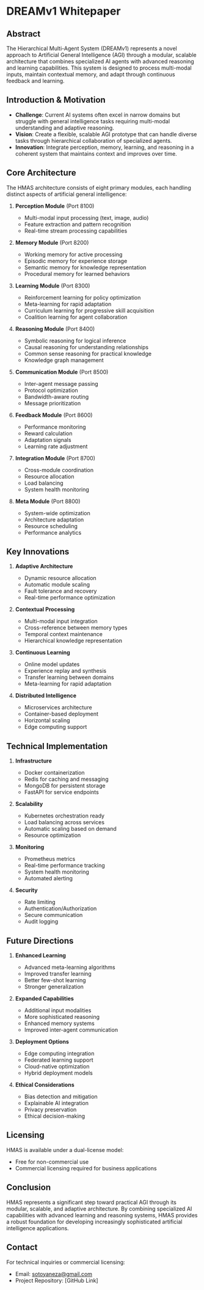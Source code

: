 # DREAMv1 Whitepaper

## Abstract
The Hierarchical Multi-Agent System (DREAMv1) represents a novel approach to Artificial General Intelligence (AGI) through a modular, scalable architecture that combines specialized AI agents with advanced reasoning and learning capabilities. This system is designed to process multi-modal inputs, maintain contextual memory, and adapt through continuous feedback and learning.

## Introduction & Motivation
- **Challenge**: Current AI systems often excel in narrow domains but struggle with general intelligence tasks requiring multi-modal understanding and adaptive reasoning.
- **Vision**: Create a flexible, scalable AGI prototype that can handle diverse tasks through hierarchical collaboration of specialized agents.
- **Innovation**: Integrate perception, memory, learning, and reasoning in a coherent system that maintains context and improves over time.

## Core Architecture
The HMAS architecture consists of eight primary modules, each handling distinct aspects of artificial general intelligence:

1. **Perception Module** (Port 8100)
   - Multi-modal input processing (text, image, audio)
   - Feature extraction and pattern recognition
   - Real-time stream processing capabilities

2. **Memory Module** (Port 8200)
   - Working memory for active processing
   - Episodic memory for experience storage
   - Semantic memory for knowledge representation
   - Procedural memory for learned behaviors

3. **Learning Module** (Port 8300)
   - Reinforcement learning for policy optimization
   - Meta-learning for rapid adaptation
   - Curriculum learning for progressive skill acquisition
   - Coalition learning for agent collaboration

4. **Reasoning Module** (Port 8400)
   - Symbolic reasoning for logical inference
   - Causal reasoning for understanding relationships
   - Common sense reasoning for practical knowledge
   - Knowledge graph management

5. **Communication Module** (Port 8500)
   - Inter-agent message passing
   - Protocol optimization
   - Bandwidth-aware routing
   - Message prioritization

6. **Feedback Module** (Port 8600)
   - Performance monitoring
   - Reward calculation
   - Adaptation signals
   - Learning rate adjustment

7. **Integration Module** (Port 8700)
   - Cross-module coordination
   - Resource allocation
   - Load balancing
   - System health monitoring

8. **Meta Module** (Port 8800)
   - System-wide optimization
   - Architecture adaptation
   - Resource scheduling
   - Performance analytics

## Key Innovations

1. **Adaptive Architecture**
   - Dynamic resource allocation
   - Automatic module scaling
   - Fault tolerance and recovery
   - Real-time performance optimization

2. **Contextual Processing**
   - Multi-modal input integration
   - Cross-reference between memory types
   - Temporal context maintenance
   - Hierarchical knowledge representation

3. **Continuous Learning**
   - Online model updates
   - Experience replay and synthesis
   - Transfer learning between domains
   - Meta-learning for rapid adaptation

4. **Distributed Intelligence**
   - Microservices architecture
   - Container-based deployment
   - Horizontal scaling
   - Edge computing support

## Technical Implementation

1. **Infrastructure**
   - Docker containerization
   - Redis for caching and messaging
   - MongoDB for persistent storage
   - FastAPI for service endpoints

2. **Scalability**
   - Kubernetes orchestration ready
   - Load balancing across services
   - Automatic scaling based on demand
   - Resource optimization

3. **Monitoring**
   - Prometheus metrics
   - Real-time performance tracking
   - System health monitoring
   - Automated alerting

4. **Security**
   - Rate limiting
   - Authentication/Authorization
   - Secure communication
   - Audit logging

## Future Directions

1. **Enhanced Learning**
   - Advanced meta-learning algorithms
   - Improved transfer learning
   - Better few-shot learning
   - Stronger generalization

2. **Expanded Capabilities**
   - Additional input modalities
   - More sophisticated reasoning
   - Enhanced memory systems
   - Improved inter-agent communication

3. **Deployment Options**
   - Edge computing integration
   - Federated learning support
   - Cloud-native optimization
   - Hybrid deployment models

4. **Ethical Considerations**
   - Bias detection and mitigation
   - Explainable AI integration
   - Privacy preservation
   - Ethical decision-making

## Licensing
HMAS is available under a dual-license model:
- Free for non-commercial use
- Commercial licensing required for business applications

## Conclusion
HMAS represents a significant step toward practical AGI through its modular, scalable, and adaptive architecture. By combining specialized AI capabilities with advanced learning and reasoning systems, HMAS provides a robust foundation for developing increasingly sophisticated artificial intelligence applications.

## Contact
For technical inquiries or commercial licensing:
- Email: sotoyaneza@gmail.com
- Project Repository: [GitHub Link]

